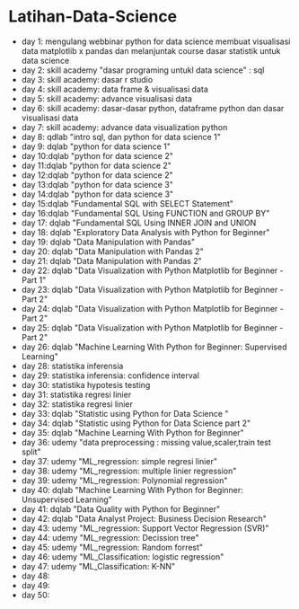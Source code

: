 # Latihan-Data-Science

- day 1: mengulang webbinar python for data science membuat visualisasi data matplotlib x pandas dan melanjuntak course dasar statistik untuk data science
- day 2: skill academy "dasar programing untukl data science" : sql
- day 3: skill academy: dasar r studio
- day 4: skill academy: data frame & visualisasi data
- day 5: skill academy: advance visualisasi data
- day 6: skill academy: dasar-dasar python, dataframe python dan dasar visualisasi data
- day 7: skill academy: advance data visualization python
- day 8: qdlab "intro sql, dan python for data science 1"
- day 9: dqlab "python for data science 1"
- day 10:dqlab "python for data science 2"
- day 11:dqlab "python for data science 2"
- day 12:dqlab "python for data science 2"
- day 13:dqlab "python for data science 3"
- day 14:dqlab "python for data science 3"
- day 15:dqlab "Fundamental SQL with SELECT Statement"
- day 16:dqlab "Fundamental SQL Using FUNCTION and GROUP BY"
- day 17: dqlab "Fundamental SQL Using INNER JOIN and UNION
- day 18: dqlab "Exploratory Data Analysis with Python for Beginner"
- day 19: dqlab "Data Manipulation with Pandas"
- day 20: dqlab "Data Manipulation with Pandas 2"
- day 21: dqlab "Data Manipulation with Pandas 2"
- day 22: dqlab "Data Visualization with Python Matplotlib for Beginner - Part 1"
- day 23: dqlab "Data Visualization with Python Matplotlib for Beginner - Part 2"
- day 24: dqlab "Data Visualization with Python Matplotlib for Beginner - Part 2"
- day 25: dqlab "Data Visualization with Python Matplotlib for Beginner - Part 2"
- day 26: dqlab "Machine Learning With Python for Beginner: Supervised Learning"
- day 28: statistika inferensia
- day 29: statistika inferensia: confidence interval
- day 30: statistika hypotesis testing
- day 31: statistika regresi linier
- day 32: statistika regresi linier
- day 33: dqlab "Statistic using Python for Data Science "
- day 34: dqlab "Statistic using Python for Data Science part 2"
- day 35: dqlab "Machine Learning With Python for Beginner"
- day 36: udemy "data preprocessing : missing value,scaler,train test split"
- day 37: udemy "ML_regression: simple regresi linier" 
- day 38: udemy "ML_regression: multiple linier regression"
- day 39: udemy "ML_regression: Polynomial regression"
- day 40: dqlab "Machine Learning With Python for Beginner: Unsupervised Learning"
- day 41: dqlab "Data Quality with Python for Beginner"
- day 42: dqlab "Data Analyst Project: Business Decision Research"
- day 43: udemy "ML_regression: Support Vector Regression (SVR)"
- day 44: udemy "ML_regression: Decission tree"
- day 45: udemy "ML_regression: Random forrest"
- day 46: udemy "ML_Classification: logistic regression"
- day 47: udemy "ML_Classification: K-NN"
- day 48:
- day 49:
- day 50: